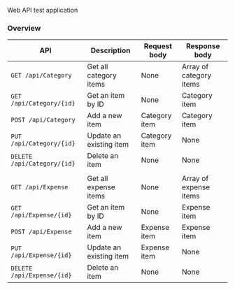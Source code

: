 Web API test application

### Overview

| API | Description | Request body | Response body |
| --- | --- | --- | --- |
| `GET /api/Category` | Get all category items | None | Array of category items |
| `GET /api/Category/{id}` | Get an item by ID | None | Category item |
| `POST /api/Category` | Add a new item | Category item | Category item |
| `PUT /api/Category/{id}` | Update an existing item | Category item | None |
| `DELETE /api/Category/{id}` | Delete an item | None | None |
| | | | |
| `GET /api/Expense` | Get all expense items | None | Array of expense items |
| `GET /api/Expense/{id}` | Get an item by ID | None | Expense item |
| `POST /api/Expense` | Add a new item | Expense item | Expense item |
| `PUT /api/Expense/{id}` | Update an existing item | Expense item | None |
| `DELETE /api/Expense/{id}` | Delete an item | None | None |
